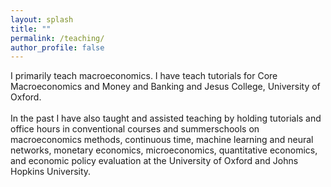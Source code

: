 ```yaml
---
layout: splash
title: ""
permalink: /teaching/
author_profile: false
---
```


I primarily teach macroeconomics. I have teach tutorials for Core Macroeconomics and Money and Banking and Jesus College, University of Oxford. 
<br />
<br />
In the past I have also taught and assisted teaching by holding tutorials and office hours in conventional courses and summerschools on macroeconomics methods, continuous time, machine learning and neural networks, monetary economics, microeconomics, quantitative economics, and economic policy evaluation at the University of Oxford and Johns Hopkins University. 
<br />
<br />
<br />
<br />
<br />
<br />
<br />
<br />
<br />
<br />
<br />
<br />
<br />
<br />
<br />
<br />
<br />
<br />
<br />
<br />
<br />
<br />
<br />
<br />
<br />
<br />
<br />
<br />
<br />
<br />
<br />
<br />


<!--
{% include base_path %}

{% for post in site.teaching reversed %}
  {% include archive-single.html %}
{% endfor %}
-->